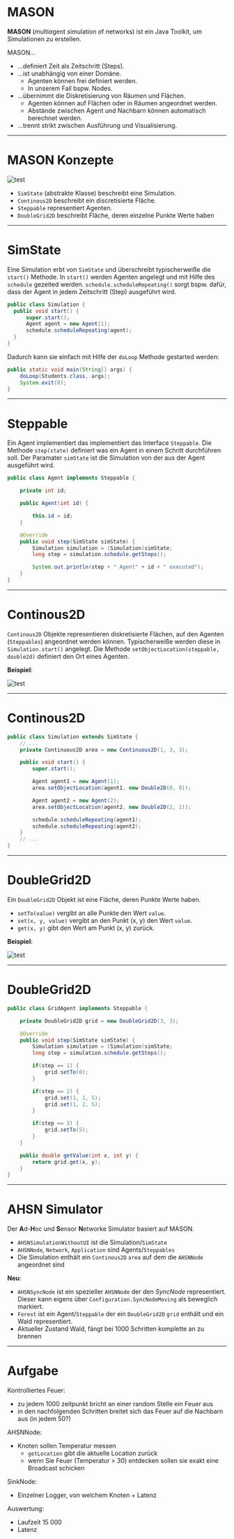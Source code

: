 MASON
=====

**MASON** (*m*ulti*a*gent *s*imulation *o*f *n*etworks) ist ein Java Toolkit, um Simulationen zu erstellen.

MASON...

-	...definiert Zeit als Zeitschritt (Steps).
-	...ist unabhängig von einer Domäne.
	-	Agenten können frei definiert werden.
	-	In unserem Fall bspw. Nodes.
-	...übernimmt die Diskretisierung von Räumen und Flächen.
	-	Agenten können auf Flächen oder in Räumen angeordnet werden.
	-	Abstände zwischen Agent und Nachbarn können automatisch berechnet werden.
-	...trennt strikt zwischen Ausführung und Visualisierung.

---

MASON Konzepte
==============

![test](assets/mason-core-concepts.png)


-	`SimState` (abstrakte Klasse) beschreibt eine Simulation.
-	`Continous2D` beschreibt ein discretisierte Fläche.
-	`Steppable` representiert Agenten.
-	`DoubleGrid2D` beschreibt Fläche, deren einzelne Punkte Werte haben

---

SimState
========

Eine Simulation erbt von `SimState` und überschreibt typischerweiße die `start()` Methode. In `start()` werden Agenten angelegt und mit Hilfe des `schedule` gezeited werden. `schedule.scheduleRepeating()` sorgt bspw. dafür, dass der Agent in jedem Zeitschritt (Step) ausgeführt wird.

```java
public class Simulation {
  public void start() {
      super.start();
      Agent agent = new Agent(1);
      schedule.scheduleRepeating(agent);
  }
}
```

Dadurch kann sie einfach mit Hilfe der `doLoop` Methode gestarted werden:

```java
public static void main(String[] args) {
    doLoop(Students.class, args);
    System.exit(0);
}
```

---

Steppable
=========

Ein Agent implementiert das implementiert das Interface `Steppable`. Die Methode `step(state)` definiert was ein Agent in einem Schritt durchführen soll. Der Paramater `simState` ist die Simulation von der aus der Agent ausgeführt wird.

```java
public class Agent implements Steppable {

    private int id;

    public Agent(int id) {

        this.id = id;
    }

    @Override
    public void step(SimState simState) {
        Simulation simulation = (Simulation)simState;
        long step = simulation.schedule.getSteps();

        System.out.println(step + " Agent" + id + " executed");
    }
}
```

---

Continous2D
===========

`Continous2D` Objekte representieren diskretisierte Flächen, auf den Agenten (`Steppables`) angeordnet werden können. Typischerweiße werden diese in `Simulation.start()` angelegt. Die Methode `setObjectLocation(steppable, double2d)` definiert den Ort eines Agenten.

**Beispiel**:

![test](assets/Continous2D.png)

---

Continous2D
===========

```java
public class Simulation extends SimState {
    // ...
    private Continuous2D area = new Continuous2D(1, 3, 3);

    public void start() {
        super.start();

        Agent agent1 = new Agent(1);
        area.setObjectLocation(agent1, new Double2D(0, 0));

        Agent agent2 = new Agent(2);
        area.setObjectLocation(agent2, new Double2D(2, 1));

        schedule.scheduleRepeating(agent1);
        schedule.scheduleRepeating(agent2);
    }
    // ...
}
```

---

DoubleGrid2D
============

Ein `DoubleGrid2D` Objekt ist eine Fläche, deren Punkte Werte haben.

-	`setTo(value)` vergibt an alle Punkte den Wert `value`.
-	`set(x, y, value)` vergibt an den Punkt (x, y) den Wert `value`.
-	`get(x, y)` gibt den Wert am Punkt (x, y) zurück.

**Beispiel**:

![test](assets/DoubleGrid2D.png)

---

DoubleGrid2D
============

```java
public class GridAgent implements Steppable {

    private DoubleGrid2D grid = new DoubleGrid2D(3, 3);

    @Override
    public void step(SimState simState) {
        Simulation simulation = (Simulation)simState;
        long step = simulation.schedule.getSteps();

        if(step == 1) {
            grid.setTo(0);
        }

        if(step == 2) {
            grid.set(1, 1, 5);
            grid.set(1, 2, 5);
        }

        if(step == 3) {
            grid.setTo(5);
        }
    }

    public double getValue(int x, int y) {
        return grid.get(x, y);
    }
}
```

---

AHSN Simulator
==============

Der **A**d-**H**oc und **S**ensor **N**etworke Simulator basiert auf MASON.

-	`AHSNSimulationWithoutUI` ist die Simulation/`SimState`
-	`AHSNNode`, `Network`, `Application` sind Agents/`Steppables`
-	Die Simulation enthält ein `Continous2D` `area` auf dem die `AHSNNode` angeordnet sind

**Neu**:

-	`AHSNSyncNode` ist ein spezieller `AHSNNode` der den *SyncNode* representiert. Dieser kann eigens über `Configuration.SyncNodeMoving` als beweglich markiert.
-	`Forest` ist ein Agent/`Steppable` der ein `DoubleGrid2D` `grid` enthält und ein Wald representiert.
-	Aktueller Zustand Wald, fängt bei 1000 Schritten komplette an zu brennen

---

Aufgabe
=======

Kontrolliertes Feuer:

-	zu jedem 1000 zeitpunkt bricht an einer random Stelle ein Feuer aus
-	in den nachfolgenden Schritten breitet sich das Feuer auf die Nachbarn aus (in jedem 50?)

AHSNNode:

-	Knoten sollen Temperatur messen
	-	`getLocation` gibt die aktuelle Location zurück
	-	wenn Sie Feuer (Temperatur > 30) entdecken sollen sie exakt eine Broadcast schicken

SinkNode:

-	Einzelner Logger, von welchem Knoten + Latenz

Auswertung:

-	Laufzeit 15 000
-	Latenz
